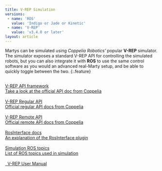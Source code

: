 ```yaml
---
title: V-REP Simulation
versions:
 - name: 'ROS'
   value: 'Indigo or Jade or Kinetic'
 - name: 'V-REP'
   value: 'v3.4.0 or later'
layout: article
---
```


Martys can be simulated using *Coppelia Robotics'* popular **V-REP** simulator. The simulator exposes
a standard V-REP API for controlling the simulated robots, but you can also integrate it with **ROS**
to use the same control software as you would an advanced real-Marty setup, and be able to quickly
toggle between the two.
{:.feature}

<div>

<br class="smaller">
<a href="http://www.coppeliarobotics.com/helpFiles/en/apisOverview.htm" class="inherit">
<div class="well bigger">
  V-REP API framework
<div class="smaller muted">
  Take a look at the official API doc from Coppelia
</div>
</div>
</a>

<br class="smaller">
<a href="http://www.coppeliarobotics.com/helpFiles/en/apiOverview.htm" class="inherit">
<div class="well bigger">
  V-REP Regular API
<div class="smaller muted">
  Official regular API docs from Coppelia
</div>
</div>
</a>

<br class="smaller">
<a href="http://www.coppeliarobotics.com/helpFiles/en/remoteApiOverview.htm" class="inherit">
<div class="well bigger">
  V-REP Remote API
<div class="smaller muted">
  Official remote API docs from Coppelia
</div>
</div>
</a>

<br class="smaller">
<a href="http://www.coppeliarobotics.com/helpFiles/en/rosInterf.htm" class="inherit">
<div class="well bigger">
  RosInterface docs
<div class="smaller muted">
  An explanation of the RosInterface plugin
</div>
</div>
</a>

<br class="smaller">
<a href="/vrep/ros_topics" class="inherit">
<div class="well bigger">
  Simulation ROS topics
<div class="smaller muted">
  List of ROS topics used in simulation
</div>
</div>
</a>

<br class="smaller">
</div>

<div class="center bitbigger padder">
<a href="http://www.coppeliarobotics.com/helpFiles/index.html" class="btn rounded" target="_blank"><i class="fa fa-external-link"></i> &nbsp; V-REP User Manual</a>
</div>
